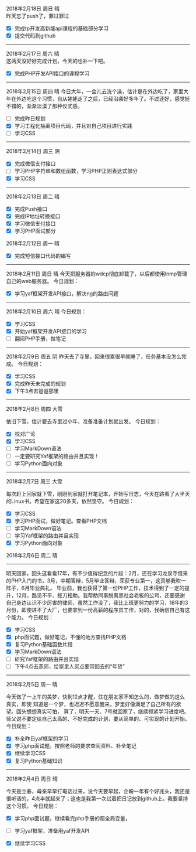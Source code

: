 2018年2月18日 周日 晴  
昨天忘了push了，罪过罪过  
- [x] 完成tp开发高新能api课程的基础部分学习
- [x] 提交代码到github 

---

2018年2月17日 周六 晴  
这两天没好好完成计划，今天的也补一下吧。  
- [x] 完成PHP开发API接口的课程学习

---

2018年2月15日 周四 晴
今日大年，一会儿去洗个澡，估计是在外边吃了，家里大年在外边吃这个习惯，自从姥姥走了之后，已经沿袭好多年了。不过还好，感觉挺不错的，渐渐淡漠了那种仪式感。
- [ ] 完成昨日规划
- [x] 学习工程化抽离项目代码，并且对自己项目进行实践
- [ ] 学习CSS

---

2018年2月14日 周三 阴
- [x] 完成微信支付接口
- [ ] 学习PHP字符串和数组函数，学习PHP正则表达式部分
- [x] 学习CSS

---

2018年2月13日 周二 晴
- [x] 完成Push接口
- [x] 完成IP地址转换接口
- [x] 学习微信支付接口
- [x] 学习PHP面试部分

2018年2月12日 周一 晴
- [x] 完成短信接口代码的编写

---

2018年2月11日 周日 晴
今天把服务器的wdcp彻底卸载了，以后都使用lnmp管理自己的web服务器。
今日规划：
- [x] 学习yaf框架开发API接口，解决ng的路由问题

---

2018年2月10日 周六 晴
今日规划：
- [x] 学习CSS
- [x] 开始yaf框架开发API接口的学习
- [ ] 翻阅PHP手册，做笔记

---

2018年2月9日 周五 阴
昨天去了寺里，回来很累很早就睡了，任务基本没怎么完成。
今日规划：
- [x] 学习CSS
- [x] 完成昨天未完成的规划
- [x] 下午3点去爸爸那里

---

2018年2月8日 周四 大雪

依旧下雪，估计要去寺里过小年，准备准备计划就出发。
今日规划：
- [x] 校对广论
- [x] 学习CSS
- [ ] 学习MarkDown语法
- [ ] 一定要研究Yaf框架的路由并且实现！
- [ ] 学习Python面向对象

---

2018年2月7日 周三 大雪

每次赶上回家就下雪，刚刚到家就打开笔记本，开始写日志，今天在路看了大半天的Linux书。希望在家这20多天，依然坚守。
今日规划：
- [x] 学习CSS
- [x] 学习PHP面试，做好笔记。查看PHP文档
- [ ] 学习MarkDown语法
- [ ] 学习Yaf框架的路由并且实现
- [x] 学习Python面向对象

2018年2月6日 周二 晴

---

明天回家，回头这看看17年，有不少值得纪念的片段：2月，还在学习龙泉寺借来的PHP入门的书，3月，中期答辩，5月毕业答辩，荣获专业第一，这真够我吹一阵子，6月毕业典礼。
毕业前，我也获得了第一份PHP工作，技术得到了一定的提升，12月，路见不平、拔刀相助。我帮助同事脱离黑社会老板的公司，还要感谢自己身边认识不少厉害的律师，虽然工作没了，我比上班更努力的学习，18年的3月份，即使进不了大厂，也要拿到一份高薪的程序员工作，对的，我确信自己有这个能力。
今日规划：
- [x] 学习CSS
- [x] php面试题，做好笔记，不懂的地方查找PHP文档
- [x] 复习Python基础函数片段
- [x] 学习MarkDown语法
- [ ] 研究Yaf框架的路由并且实现
- [ ] 下午4点去燕郊，给家里人买点要带回去的“年货”

---

2018年2月5日 周一 晴

今天做了一上午的美梦，快到12点才醒，住在朋友家不知怎么的，做梦做的这么真实，即使
知道是一个梦，也迟迟不愿意醒来，梦里好像满足了自己所有的欲望。回头想想真实可怕，
算了，明天一天、7号就回家了，继续抓紧学习进度吧。师父说不要定给自己太高的、不好完成的计划，要从简单的、可实现的计划开始。
今日规划：
- [x] 补全昨日yaf框架的学习
- [x] 学习php面试题，按照老师的要求查阅资料、补全笔记
- [x] 继续学习CSS
- [x] 复习Python基础知识

---

2018年2月4日 周日 晴

今天是立春，母亲早早打电话过来，说今天要早起，企盼一年有个好兆头，我还是很听话的，4点半就起来了；这也是我第一次试着把日记放到github上。我要坚持这个习惯。
今日规划：
- [x] 学习php面试题，继续看完php手册的超全局变量，
- [ ] 学习yaf框架，准备用yaf开发API
- [x] 继续学习CSS


